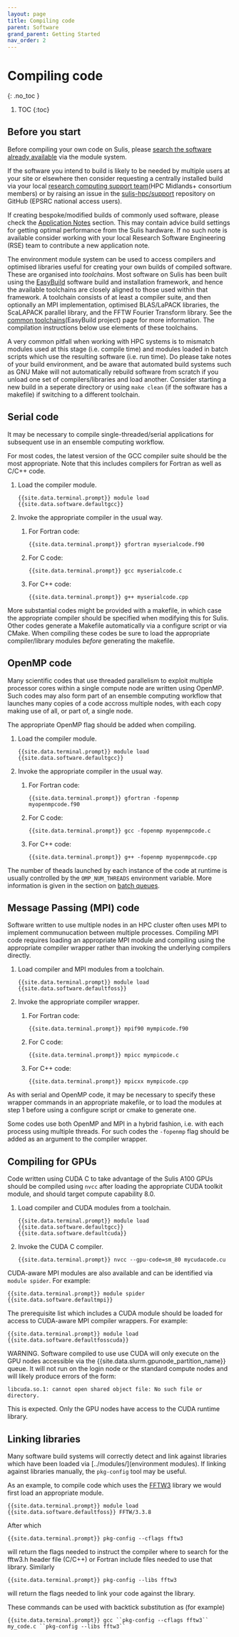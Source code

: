 ```yaml
---
layout: page
title: Compiling code 
parent: Software
grand_parent: Getting Started
nav_order: 2
---
```


# Compiling code
{: .no_toc }

1. TOC
{:toc}

## Before you start

Before compiling your own code on Sulis, please [search the software already available](modules/#searching-modules) via the module system.

If the software you intend to build is likely to be needed by multiple users at your site or elsewhere then consider requesting a centrally installed build via your local [research computing support team](../../support)(HPC Midlands+ consortium members) or by raising an issue in the [sulis-hpc/support](https://github.com/sulis-hpc/support/issues) repository on GitHub (EPSRC national access users).

If creating bespoke/modified builds of commonly used software, please check the [Application Notes](../../appnotes) section. This may contain advice build settings for getting optimal performance from the Sulis hardware. If no such note is available consider working with your local Research Software Engineering (RSE) team to contribute a new application note.

The environment module system can be used to access compilers and optimised libraries useful for creating your own builds of compiled software. These are organised into *toolchains*. Most software on Sulis has been built using the [EasyBuild](https://easybuild.io/) software build and installation framework, and hence the available toolchains are closely aligned to those used within that framework.  A toolchain consists of at least a compiler suite, and then optionally an MPI implementation, optimised BLAS/LaPACK libraries, the ScaLAPACK parallel library, and the FFTW Fourier Transform library. See the [common toolchains](https://docs.easybuild.io/en/latest/Common-toolchains.html)(EasyBuild project) page for more information. The compilation instructions below use elements of these toolchains.

A very common pitfall when working with HPC systems is to mismatch modules used at this stage (i.e. compile time) and modules loaded in batch scripts which use the resulting software (i.e. run time). Do please take notes of your build environment, and be aware that automated build systems such as GNU Make will not automatically rebuild software from scratch if you unload one set of compilers/libraries and load another. Consider starting a new build in a seperate directory or using `make clean` (if the software has a makefile) if switching to a different toolchain.

## Serial code

It may be necessary to compile single-threaded/serial applications for subsequent use in an ensemble computing workflow. 

For most codes, the latest version of the GCC compiler suite should be the most appropriate. Note that this includes compilers for Fortran as well as C/C++ code. 

1. Load the compiler module.
   ```shell
   {{site.data.terminal.prompt}} module load {{site.data.software.defaultgcc}}
   ```
2. Invoke the appropriate compiler in the usual way.

    1. For Fortran code:
       ```shell
       {{site.data.terminal.prompt}} gfortran myserialcode.f90
       ```
    2. For C code:
       ```shell
       {{site.data.terminal.prompt}} gcc myserialcode.c
       ```
    3. For C++ code:
       ```shell
       {{site.data.terminal.prompt}} g++ myserialcode.cpp
       ```

More substantial codes might be provided with a makefile, in which case the appropriate compiler should be specified when modifying this for Sulis. Other codes generate a Makefile automatically via a configure script or via CMake.  When compiling these codes be sure to load the appropriate compiler/library modules *before* generating the makefile. 

## OpenMP code

Many scientific codes that use threaded parallelism to exploit multiple processor cores within a single compute node are written using OpenMP. Such codes may also form part of an ensemble computing workflow that launches many copies of a code accross multiple nodes, with each copy making use of all, or part of, a single node. 

The appropriate OpenMP flag should be added when compiling.

1. Load the compiler module.
   ```shell
   {{site.data.terminal.prompt}} module load {{site.data.software.defaultgcc}}
   ```
2. Invoke the appropriate compiler in the usual way.

    1. For Fortran code:
       ```shell
       {{site.data.terminal.prompt}} gfortran -fopenmp myopenmpcode.f90
       ```
    2. For C code:
       ```shell
       {{site.data.terminal.prompt}} gcc -fopenmp myopenmpcode.c
       ```
    3. For C++ code:
       ```shell
       {{site.data.terminal.prompt}} g++ -fopenmp myopenmpcode.cpp
       ```

The number of theads launched by each instance of the code at runtime is usually controlled by the `OMP_NUM_THREADS` environment variable. More information is given in the section on [batch queues](../batchq/). 

## Message Passing (MPI) code

Software written to use multiple nodes in an HPC cluster often uses MPI to implement communucation between multiple processes. Compiling MPI code requires loading an appropriate MPI module and compiling using the appropriate compiler wrapper rather than invoking the underlying compilers directly.

1. Load compiler and MPI modules from a toolchain. 
   ```shell
   {{site.data.terminal.prompt}} module load {{site.data.software.defaultfoss}}
   ```
2. Invoke the appropriate compiler wrapper.

    1. For Fortran code:
       ```shell
       {{site.data.terminal.prompt}} mpif90 mympicode.f90
       ```
    2. For C code:
       ```shell
       {{site.data.terminal.prompt}} mpicc mympicode.c
       ```
    3. For C++ code:
       ```shell
       {{site.data.terminal.prompt}} mpicxx mympicode.cpp
       ```

As with serial and OpenMP code, it may be necessary to specify these wrapper commands in an appropriate makefile, or to load the modules at step 1 before using a configure script or cmake to generate one.

Some codes use both OpenMP and MPI in a hybrid fashion, i.e. with each process using multiple threads. For such codes the `-fopenmp` flag should be added as an argument to the compiler wrapper.

## Compiling for GPUs

Code written using CUDA C to take advantage of the Sulis A100 GPUs should be compiled using `nvcc` after loading the appropriate CUDA toolkit module, and should target compute capability 8.0.

1. Load compiler and CUDA modules from a toolchain. 
   ```shell
   {{site.data.terminal.prompt}} module load {{site.data.software.defaultgcc}} {{site.data.software.defaultcuda}}
   ```
2. Invoke the CUDA C compiler.
   ```shell
   {{site.data.terminal.prompt}} nvcc --gpu-code=sm_80 mycudacode.cu 
   ```

CUDA-aware MPI modules are also available and can be identified via `module spider`. For example:
```shell
{{site.data.terminal.prompt}} module spider {{site.data.software.defaultmpi}}
```
The prerequisite list which includes a CUDA module should be loaded for access to CUDA-aware MPI compiler wrappers. For example:
```shell
{{site.data.terminal.prompt}} module load {{site.data.software.defaultfosscuda}}
```

WARNING. Software compiled to use use CUDA will only execute on the GPU nodes accessible via the {{site.data.slurm.gpunode_partition_name}} queue. It will not run on the login node or the standard compute nodes and will likely produce errors of the form:
```plaintext
libcuda.so.1: cannot open shared object file: No such file or directory.
```
This is expected. Only the GPU nodes have access to the CUDA runtime library.

<!--- Support for CUDA Fortran is available via the Nvidia HPC SDK ??? --->

## Linking libraries

Many software build systems will correctly detect and link against libraries which have been loaded via [../modules/](environment modules). If linking against libraries manually, the `pkg-config` tool may be useful.

As an example, to compile code which uses the [FFTW3](http://fftw.org/) library we would first load an appropriate module.
```shell
{{site.data.terminal.prompt}} module load {{site.data.software.defaultfoss}} FFTW/3.3.8
```
After which 
```shell
{{site.data.terminal.prompt}} pkg-config --cflags fftw3
```
will return the flags needed to instruct the compiler where to search for the fftw3.h header file (C/C++) or Fortran include files needed to use that library. Similarly
```shell
{{site.data.terminal.prompt}} pkg-config --libs fftw3
```
will return the flags needed to link your code against the library.

These commands can be used with backtick substitution as (for example)
```shell
{{site.data.terminal.prompt}} gcc ``pkg-config --cflags fftw3`` my_code.c ``pkg-config --libs fftw3`` 
```